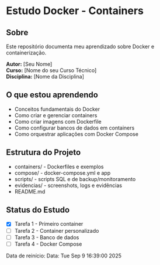 # Estudo Docker - Containers

## Sobre
Este repositório documenta meu aprendizado sobre Docker e containerização.

**Autor:** [Seu Nome]  
**Curso:** [Nome do seu Curso Técnico]  
**Disciplina:** [Nome da Disciplina]  

## O que estou aprendendo
- Conceitos fundamentais do Docker
- Como criar e gerenciar containers
- Como criar imagens com Dockerfile
- Como configurar bancos de dados em containers
- Como orquestrar aplicações com Docker Compose

## Estrutura do Projeto
- containers/  - Dockerfiles e exemplos
- compose/     - docker-compose.yml e app
- scripts/     - scripts SQL e de backup/monitoramento
- evidencias/  - screenshots, logs e evidências
- README.md

## Status do Estudo
- [x] Tarefa 1 - Primeiro container
- [ ] Tarefa 2 - Container personalizado
- [ ] Tarefa 3 - Banco de dados
- [ ] Tarefa 4 - Docker Compose

Data de reinício: 
Data: Tue Sep  9 16:39:00     2025
